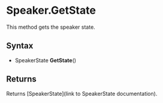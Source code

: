 # Speaker.GetState

This method gets the speaker state.

## Syntax

- SpeakerState **GetState**()

## Returns

Returns [SpeakerState](link to SpeakerState documentation).